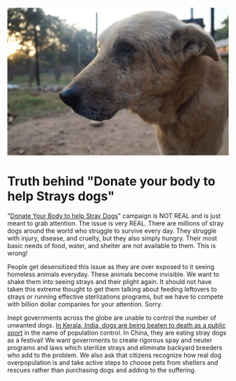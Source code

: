 <!--

Title: Donate your body for Stray dogs

-->

![](/images/ranjha.JPG)

Truth behind "Donate your body to help Strays dogs"
======

"[Donate Your Body to help Stray Dogs](/human/)" campaign is NOT REAL and is just meant to grab attention. The issue is very REAL. There are millions of stray dogs around the world who struggle to survive every day. They struggle with injury, disease, and cruelty, but they also simply hungry. Their most basic needs of food, water, and shelter are not available to them. This is wrong!

People get desensitized this issue as they are over exposed to it seeing homeless animals everyday. These animals become invisible. We want to shake them into seeing strays and their plight again. It should not have taken this extreme thought to get them talking about feeding leftovers to strays or running effective sterlizations programs, but we have to compete with billion dollar companies for your attention. Sorry.

Inept governments across the globe are unable to control the number of unwanted dogs. [In Kerala, India, dogs are being beaten to death as a public sport](http://www.hindustantimes.com/india-news/after-subsidised-air-guns-gold-coins-for-culling-stray-dogs-in-kerala/story-JDBm1Y70rFpRoW5ocRNsGI.html) in the name of population control. In China, they are eating stray dogs as a festival! We want governments to create rigorous spay and neuter programs and laws which sterilize strays and eliminate backyard breeders who add to the problem. We also ask that citizens recognize how real dog overpopulation is and take active steps to choose pets from shelters and rescues rather than purchasing dogs and adding to the suffering.
